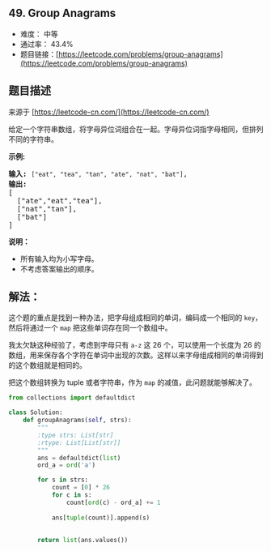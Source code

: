 ## 49. Group Anagrams

- 难度： 中等
- 通过率： 43.4%
- 题目链接：[https://leetcode.com/problems/group-anagrams](https://leetcode.com/problems/group-anagrams)


## 题目描述

来源于 [https://leetcode-cn.com/](https://leetcode-cn.com/)

<p>给定一个字符串数组，将字母异位词组合在一起。字母异位词指字母相同，但排列不同的字符串。</p>

<p><strong>示例:</strong></p>

<pre><strong>输入:</strong> <code>[&quot;eat&quot;, &quot;tea&quot;, &quot;tan&quot;, &quot;ate&quot;, &quot;nat&quot;, &quot;bat&quot;]</code>,
<strong>输出:</strong>
[
  [&quot;ate&quot;,&quot;eat&quot;,&quot;tea&quot;],
  [&quot;nat&quot;,&quot;tan&quot;],
  [&quot;bat&quot;]
]</pre>

<p><strong>说明：</strong></p>

<ul>
	<li>所有输入均为小写字母。</li>
	<li>不考虑答案输出的顺序。</li>
</ul>


## 解法：

这个题的重点是找到一种办法，把字母组成相同的单词，编码成一个相同的 `key`，然后将通过一个 `map` 把这些单词存在同一个数组中。

我太欠缺这种经验了，考虑到字母只有 `a-z` 这 26 个，可以使用一个长度为 26 的数组，用来保存各个字符在单词中出现的次数。这样以来字母组成相同的单词得到的这个数组就是相同的。

把这个数组转换为 tuple 或者字符串，作为 `map` 的减值，此问题就能够解决了。

```python
from collections import defaultdict

class Solution:
    def groupAnagrams(self, strs):
        """
        :type strs: List[str]
        :rtype: List[List[str]]
        """
        ans = defaultdict(list)
        ord_a = ord('a')

        for s in strs:
            count = [0] * 26
            for c in s:
                count[ord(c) - ord_a] += 1
            
            ans[tuple(count)].append(s)
            
            
        return list(ans.values())
```